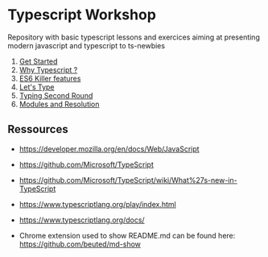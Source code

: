 # Typescript Workshop

Repository with basic typescript lessons and exercices aiming at presenting modern javascript and typescript to ts-newbies

1. [Get Started](./01-get-started)
2. [Why Typescript ?](./02-why-typescript)
3. [ES6 Killer features](./03-ES6-killer-features)
4. [Let's Type](./04-lets-type)
5. [Typing Second Round](./05-typing-second-round)
6. [Modules and Resolution](./06-modules-and-resolution)

## Ressources

* https://developer.mozilla.org/en/docs/Web/JavaScript
* https://github.com/Microsoft/TypeScript
* https://github.com/Microsoft/TypeScript/wiki/What%27s-new-in-TypeScript
* https://www.typescriptlang.org/play/index.html
* https://www.typescriptlang.org/docs/

* Chrome extension used to show README.md can be found here: https://github.com/beuted/md-show
